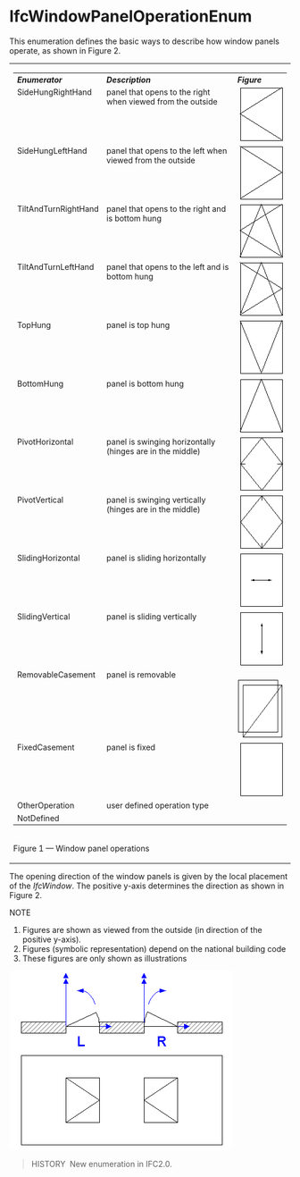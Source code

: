 # IfcWindowPanelOperationEnum

This enumeration defines the basic ways to describe how window panels operate, as shown in Figure 2.

<table><tr><td>
 <table class="gridtable"> 
  <tr valign="top"> 
   <th width="30%" valign="top" align="left"><i>Enumerator</i></th> 
   <th width="50%" valign="top" align="left"><i>Description</i></th>
   <th width="20%" valign="top" align="left"><i>Figure</i></th> 
  </tr> 
		<tr valign="top"> 
		  <td width="30%" valign="top" align="left">SideHungRightHand</td> 
		  <td width="50%" valign="top" align="left">panel that opens to the right
			 when viewed from the outside</td> 
		  <td width="20%" valign="top" align="left">&nbsp;<img src="../../../../figures/ifcwindowpaneloperationenum-fig01.gif" alt="right hand" width="77" height="96" border="0"></td> 
		</tr> 
		<tr valign="top"> 
		  <td width="30%" valign="top" align="left">SideHungLeftHand</td> 
		  <td width="50%" valign="top" align="left">panel that opens to the left
			 when viewed from the outside</td> 
		  <td width="20%" valign="top" align="left">&nbsp;<img src="../../../../figures/ifcwindowpaneloperationenum-fig02.gif" alt="left hand" width="77" height="96" border="0"></td> 
		</tr> 
		<tr valign="top"> 
		  <td width="30%" valign="top" align="left">TiltAndTurnRightHand</td> 
		  <td width="50%" valign="top" align="left">panel that opens to the right
			 and is bottom hung</td> 
		  <td width="20%" valign="top" align="left">&nbsp;<img src="../../../../figures/ifcwindowpaneloperationenum-fig03.gif" alt="right hand tilt and turn" width="77" height="96" border="0"></td> 
		</tr> 
		<tr valign="top"> 
		  <td width="30%" valign="top" align="left">TiltAndTurnLeftHand</td> 
		  <td width="50%" valign="top" align="left">panel that opens to the left
			 and is bottom hung</td> 
		  <td width="20%" valign="top" align="left">&nbsp;<img src="../../../../figures/ifcwindowpaneloperationenum-fig04.gif" alt="left turn and tilt" width="77" height="96" border="0"></td> 
		</tr> 
		<tr valign="top"> 
		  <td width="30%" valign="top" align="left">TopHung</td> 
		  <td width="50%" valign="top" align="left">panel is top hung</td> 
		  <td width="20%" valign="top" align="left">&nbsp;<img src="../../../../figures/ifcwindowpaneloperationenum-fig05.gif" alt="top hung" width="77" height="96" border="0"></td> 
		</tr> 
		<tr valign="top"> 
		  <td width="30%" valign="top" align="left">BottomHung</td> 
		  <td width="50%" valign="top" align="left">panel is bottom hung</td> 
		  <td width="20%" valign="top" align="left">&nbsp;<img src="../../../../figures/ifcwindowpaneloperationenum-fig06.gif" alt="bottom hung" width="77" height="96" border="0"></td> 
		</tr> 
		<tr valign="top"> 
		  <td width="30%" valign="top" align="left">PivotHorizontal</td> 
		  <td width="50%" valign="top" align="left">panel is swinging
			 horizontally (hinges are in the middle)</td> 
		  <td width="20%" valign="top" align="left">&nbsp;<img src="../../../../figures/ifcwindowpaneloperationenum-fig07.gif" alt="swinging hori" width="77" height="96" border="0"></td> 
		</tr> 
		<tr valign="top"> 
		  <td width="30%" valign="top" align="left">PivotVertical</td> 
		  <td width="50%" valign="top" align="left">panel is swinging vertically
			 (hinges are in the middle)</td> 
		  <td width="20%" valign="top" align="left">&nbsp;<img src="../../../../figures/ifcwindowpaneloperationenum-fig08.gif" alt="swinging verti" width="77" height="96" border="0"></td> 
		</tr> 
		<tr valign="top"> 
		  <td width="30%" valign="top" align="left">SlidingHorizontal</td> 
		  <td width="50%" valign="top" align="left">panel is sliding horizontally
			 </td> 
		  <td width="20%" valign="top" align="left">&nbsp;<img src="../../../../figures/ifcwindowpaneloperationenum-fig09.gif" alt="sliding hori" width="77" height="96" border="0"></td> 
		</tr> 
		<tr valign="top"> 
		  <td width="30%" valign="top" align="left">SlidingVertical</td> 
		  <td width="50%" valign="top" align="left">panel is sliding
			 vertically</td> 
		  <td width="20%" valign="top" align="left">&nbsp;<img src="../../../../figures/ifcwindowpaneloperationenum-fig10.gif" alt="sliding verti" width="77" height="96" border="0"></td> 
		</tr> 
		<tr valign="top"> 
		  <td width="30%" valign="top" align="left">RemovableCasement</td> 
		  <td width="50%" valign="top" align="left">panel is removable</td> 
		  <td width="20%" valign="top" align="left">&nbsp;<img src="../../../../figures/ifcwindowpaneloperationenum-fig11.gif" alt="removable" width="86" height="105" border="0"></td> 
		</tr> 
		<tr valign="top"> 
		  <td width="30%" valign="top" align="left">FixedCasement</td> 
		  <td width="50%" valign="top" align="left">panel is fixed</td> 
		  <td width="20%" valign="top" align="left">&nbsp;<img src="../../../../figures/ifcwindowpaneloperationenum-fig12.gif" alt="fixed" width="77" height="96" border="0"></td> 
		</tr> 
		<tr valign="top"> 
		  <td width="30%" valign="top" align="left">OtherOperation</td> 
		  <td width="50%" valign="top" align="left">user defined operation type</td> 
		  <td width="20%" valign="top" align="left">&nbsp;</td> 
		</tr> 
		<tr valign="top"> 
		  <td width="30%" valign="top" align="left">NotDefined</td> 
		  <td width="50%" valign="top" align="left">&nbsp;</td> 
		  <td width="20%" valign="top" align="left">&nbsp;</td> 
		</tr> 
	 </table> 
</td></tr><tr>
</tr><tr><td><p class="figure">Figure 1 &mdash; Window panel operations</p></td></tr>
</table>

The opening direction of the window panels is given by the local placement of the _IfcWindow_. The positive y-axis determines the direction as shown in Figure 2.

NOTE

1. Figures are shown as viewed from the outside (in direction of the positive y-axis).
2. Figures (symbolic representation) depend on the national building code
3. These figures are only shown as illustrations

!["opening direction"](../../../../figures/ifcwindowpaneloperationenum-fig13.gif "Figure 2 &mdash; Window panel directions")

> HISTORY&nbsp; New enumeration in IFC2.0.

